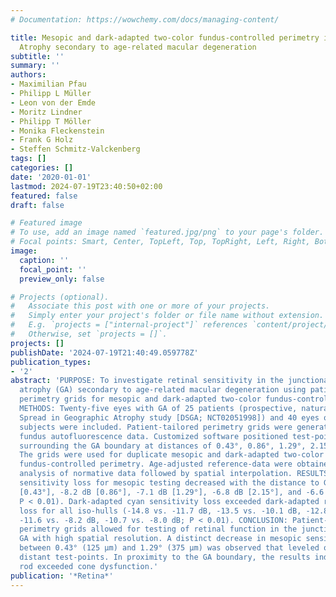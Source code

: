 ```yaml
---
# Documentation: https://wowchemy.com/docs/managing-content/

title: Mesopic and dark-adapted two-color fundus-controlled perimetry in Geographic
  Atrophy secondary to age-related macular degeneration
subtitle: ''
summary: ''
authors:
- Maximilian Pfau
- Philipp L Müller
- Leon von der Emde
- Moritz Lindner
- Philipp T Möller
- Monika Fleckenstein
- Frank G Holz
- Steffen Schmitz-Valckenberg
tags: []
categories: []
date: '2020-01-01'
lastmod: 2024-07-19T23:40:50+02:00
featured: false
draft: false

# Featured image
# To use, add an image named `featured.jpg/png` to your page's folder.
# Focal points: Smart, Center, TopLeft, Top, TopRight, Left, Right, BottomLeft, Bottom, BottomRight.
image:
  caption: ''
  focal_point: ''
  preview_only: false

# Projects (optional).
#   Associate this post with one or more of your projects.
#   Simply enter your project's folder or file name without extension.
#   E.g. `projects = ["internal-project"]` references `content/project/deep-learning/index.md`.
#   Otherwise, set `projects = []`.
projects: []
publishDate: '2024-07-19T21:40:49.059778Z'
publication_types:
- '2'
abstract: 'PURPOSE: To investigate retinal sensitivity in the junctional zone of geographic
  atrophy (GA) secondary to age-related macular degeneration using patient-tailored
  perimetry grids for mesopic and dark-adapted two-color fundus-controlled perimetry.
  METHODS: Twenty-five eyes with GA of 25 patients (prospective, natural-history Directional
  Spread in Geographic Atrophy study [DSGA; NCT02051998]) and 40 eyes of 40 normal
  subjects were included. Patient-tailored perimetry grids were generated using annotated
  fundus autofluorescence data. Customized software positioned test-points along iso-hulls
  surrounding the GA boundary at distances of 0.43°, 0.86°, 1.29°, 2.15°, and 3.01°.
  The grids were used for duplicate mesopic and dark-adapted two-color (cyan and red)
  fundus-controlled perimetry. Age-adjusted reference-data were obtained through regression
  analysis of normative data followed by spatial interpolation. RESULTS: The mean
  sensitivity loss for mesopic testing decreased with the distance to GA (-10.3 dB
  [0.43°], -8.2 dB [0.86°], -7.1 dB [1.29°], -6.8 dB [2.15°], and -6.6 dB [3.01°];
  P < 0.01). Dark-adapted cyan sensitivity loss exceeded dark-adapted red sensitivity
  loss for all iso-hulls (-14.8 vs. -11.7 dB, -13.5 vs. -10.1 dB, -12.8 vs. -9.1 dB,
  -11.6 vs. -8.2 dB, -10.7 vs. -8.0 dB; P < 0.01). CONCLUSION: Patient-tailored fundus-controlled
  perimetry grids allowed for testing of retinal function in the junctional zone of
  GA with high spatial resolution. A distinct decrease in mesopic sensitivity loss
  between 0.43° (125 µm) and 1.29° (375 µm) was observed that leveled off at more
  distant test-points. In proximity to the GA boundary, the results indicate that
  rod exceeded cone dysfunction.'
publication: '*Retina*'
---
```

